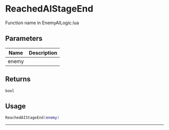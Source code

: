 # ReachedAIStageEnd

Function name in EnemyAILogic.lua

## Parameters

| Name  | Description |
| ----- | ----------- |
| enemy |             |

## Returns

`bool`

## Usage

```lua
ReachedAIStageEnd(enemy)
```

---
